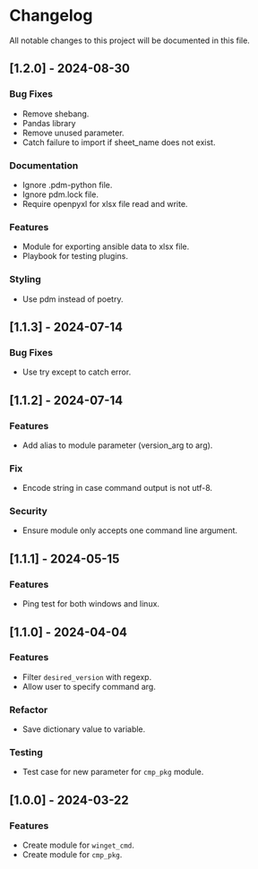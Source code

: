 # Changelog

All notable changes to this project will be documented in this file.

## [1.2.0] - 2024-08-30

### Bug Fixes

- Remove shebang.
- Pandas library
- Remove unused parameter.
- Catch failure to import if sheet_name does not exist.

### Documentation

- Ignore .pdm-python file.
- Ignore pdm.lock file.
- Require openpyxl for xlsx file read and write.

### Features

- Module for exporting ansible data to xlsx file.
- Playbook for testing plugins.

### Styling

- Use pdm instead of poetry.

## [1.1.3] - 2024-07-14

### Bug Fixes

- Use try except to catch error.

## [1.1.2] - 2024-07-14

### Features

- Add alias to module parameter (version_arg to arg).

### Fix

- Encode string in case command output is not utf-8.

### Security

- Ensure module only accepts one command line argument.

## [1.1.1] - 2024-05-15

### Features

- Ping test for both windows and linux.

## [1.1.0] - 2024-04-04

### Features

- Filter `desired_version` with regexp.
- Allow user to specify command arg.

### Refactor

- Save dictionary value to variable.

### Testing

- Test case for new parameter for `cmp_pkg` module.

## [1.0.0] - 2024-03-22

### Features

- Create module for `winget_cmd`.
- Create module for `cmp_pkg`.
